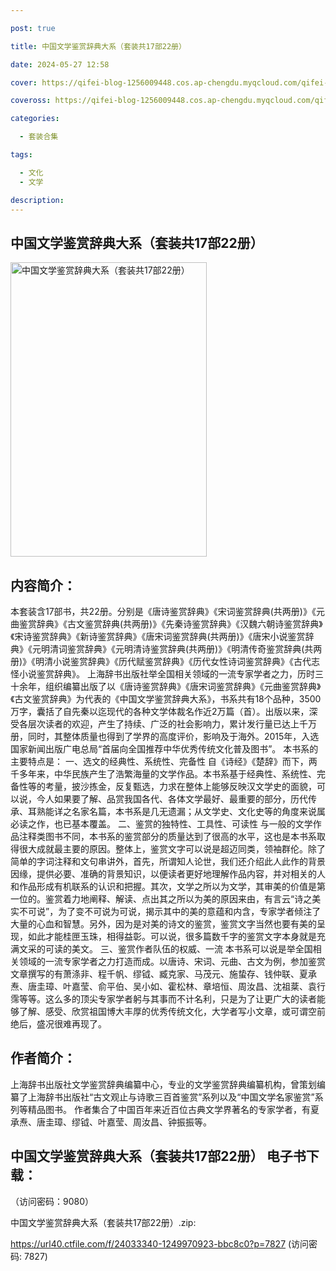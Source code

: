 ```yaml
---

post: true

title: 中国文学鉴赏辞典大系（套装共17部22册）

date: 2024-05-27 12:58

cover: https://qifei-blog-1256009448.cos.ap-chengdu.myqcloud.com/qifei-blog/65ffec2b9f345e8d03d8b4ad.jpg

coveross: https://qifei-blog-1256009448.cos.ap-chengdu.myqcloud.com/qifei-blog/65ffec2b9f345e8d03d8b4ad.jpg

categories:

  - 套装合集

tags:

  - 文化
  - 文学

description:
---
```


## 中国文学鉴赏辞典大系（套装共17部22册）
<img alt="中国文学鉴赏辞典大系（套装共17部22册） " class="aligncenter loading" data-was-processed="true" decoding="async" fetchpriority="high" height="471" src="https://qifei-blog-1256009448.cos.ap-chengdu.myqcloud.com/qifei-blog/65ffec2b9f345e8d03d8b4ad.jpg " style="cursor: zoom-in;" width="314"/>

## 内容简介：

本套装含17部书，共22册。分别是《唐诗鉴赏辞典》《宋词鉴赏辞典(共两册)》《元曲鉴赏辞典》《古文鉴赏辞典(共两册)》《先秦诗鉴赏辞典》《汉魏六朝诗鉴赏辞典》《宋诗鉴赏辞典》《新诗鉴赏辞典》《唐宋词鉴赏辞典(共两册)》《唐宋小说鉴赏辞典》《元明清词鉴赏辞典》《元明清诗鉴赏辞典(共两册)》《明清传奇鉴赏辞典(共两册)》《明清小说鉴赏辞典》《历代赋鉴赏辞典》《历代女性诗词鉴赏辞典》《古代志怪小说鉴赏辞典》。 上海辞书出版社举全国相关领域的一流专家学者之力，历时三十余年，组织编纂出版了以《唐诗鉴赏辞典》《唐宋词鉴赏辞典》《元曲鉴赏辞典》《古文鉴赏辞典》为代表的《中国文学鉴赏辞典大系》，书系共有18个品种，3500万字，囊括了自先秦以迄现代的各种文学体裁名作近2万篇（首）。出版以来，深受各层次读者的欢迎，产生了持续、广泛的社会影响力，累计发行量已达上千万册，同时，其整体质量也得到了学界的高度评价，影响及于海外。2015年，入选国家新闻出版广电总局“首届向全国推荐中华优秀传统文化普及图书”。 本书系的主要特点是： 一、选文的经典性、系统性、完备性 自《诗经》《楚辞》而下，两千多年来，中华民族产生了浩繁海量的文学作品。本书系基于经典性、系统性、完备性等的考量，披沙拣金，反复甄选，力求在整体上能够反映汉文学史的面貌，可以说，今人如果要了解、品赏我国各代、各体文学最好、最重要的部分，历代传承、耳熟能详之名家名篇，本书系是几无遗漏；从文学史、文化史等的角度来说属必读之作，也已基本覆盖。 二、鉴赏的独特性、工具性、可读性 与一般的文学作品注释类图书不同，本书系的鉴赏部分的质量达到了很高的水平，这也是本书系取得很大成就最主要的原因。整体上，鉴赏文字可以说是超迈同类，领袖群伦。除了简单的字词注释和文句串讲外，首先，所谓知人论世，我们还介绍此人此作的背景因缘，提供必要、准确的背景知识，以便读者更好地理解作品内容，并对相关的人和作品形成有机联系的认识和把握。其次，文学之所以为文学，其审美的价值是第一位的。鉴赏着力地阐释、解读、点出其之所以为美的原因来由，有言云“诗之美实不可说”，为了变不可说为可说，揭示其中的美的意蕴和内含，专家学者倾注了大量的心血和智慧。另外，因为是对美的诗文的鉴赏，鉴赏文字当然也要有美的呈现，如此才能桂匣玉珠，相得益彰。可以说，很多篇数千字的鉴赏文字本身就是充满文采的可读的美文。 三、鉴赏作者队伍的权威、一流 本书系可以说是举全国相关领域的一流专家学者之力打造而成。以唐诗、宋词、元曲、古文为例，参加鉴赏文章撰写的有萧涤非、程千帆、缪钺、臧克家、马茂元、施蛰存、钱仲联、夏承焘、唐圭璋、叶嘉莹、俞平伯、吴小如、霍松林、章培恒、周汝昌、沈祖棻、袁行霈等等。这么多的顶尖专家学者躬与其事而不计名利，只是为了让更广大的读者能够了解、感受、欣赏祖国博大丰厚的优秀传统文化，大学者写小文章，或可谓空前绝后，盛况很难再现了。

## 作者简介：

上海辞书出版社文学鉴赏辞典编纂中心，专业的文学鉴赏辞典编纂机构，曾策划编纂了上海辞书出版社“古文观止与诗歌三百首鉴赏”系列以及“中国文学名家鉴赏”系列等精品图书。 作者集合了中国百年来近百位古典文学界著名的专家学者，有夏承焘、唐圭璋、缪钺、叶嘉莹、周汝昌、钟振振等。

## 中国文学鉴赏辞典大系（套装共17部22册） 电子书下载：

 （访问密码：9080）

中国文学鉴赏辞典大系（套装共17部22册）.zip: 

https://url40.ctfile.com/f/24033340-1249970923-bbc8c0?p=7827 (访问密码: 7827)
